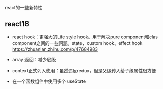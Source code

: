 react的一些新特性

## react16
- react hook：更强大的Life style hook。用于解决pure component和clas component之间的一些问题。state、custom hook、effect hook
https://zhuanlan.zhihu.com/p/47684983
- array 返回：减少层级
- context正式列入使用：虽然违反redux，但是父级传入给子级属性很方便

- 在一个函数组件中使用多个 useState